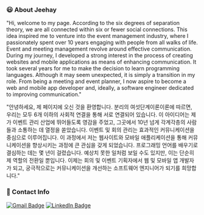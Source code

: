 <!-- ![header](https://capsule-render.vercel.app/api?type=rect&color=auto&text=Jeehay%20Park(박지혜)&fontAlignY=45&fontSize=40&height=150&animation=blinking&desc=Junior%20Frontend%20Developer&descAlignY=70) -->

### :smiley: About Jeehay
"Hi, welcome to my page. According to the six degrees of separation theory, we are all connected within six or fewer social connections. This idea inspired me to venture into the event management industry, where I passionately spent over 10 years engaging with people from all walks of life. Event and meeting management revolve around effective communication. During my journey, I developed a strong interest in the process of creating websites and mobile applications as means of enhancing communication. It took several years for me to make the decision to learn programming languages. Although it may seem unexpected, it is simply a transition in my role. From being a meeting and event planner, I now aspire to become a web and mobile app developer and, ideally, a software engineer dedicated to improving communication."

"안녕하세요, 제 페이지에 오신 것을 환영합니다. 분리의 여섯단계이론이론에 따르면, 우리는 모두 6개 이하의 사회적 연결을 통해 서로 연결되어 있습니다. 이 아이디어는 제가 이벤트 관리 산업에 뛰어들도록 영감을 주었고, 그곳에서 10년 넘게 각계각층의 사람들과 소통하는 데 열정을 쏟았습니다. 이벤트 및 회의 관리는 효과적인 커뮤니케이션을 중심으로 이루어집니다. 이 과정에서 저는 웹사이트와 모바일 애플리케이션을 통해 커뮤니케이션을 향상시키는 과정에 큰 관심을 갖게 되었습니다. 프로그래밍 언어를 배우기로 결심하는 데는 몇 년이 걸렸습니다. 예상치 못한 일처럼 보일 수도 있지만, 이는 단순히 제 역할의 전환일 뿐입니다. 이제는 회의 및 이벤트 기획자에서 웹 및 모바일 앱 개발자가 되고, 궁극적으로는 커뮤니케이션을 개선하는 소프트웨어 엔지니어가 되기를 희망합니다."


### :e-mail: Contact Info
[![Gmail Badge](https://img.shields.io/badge/Gmail-d14836?style=flat-square&logo=Gmail&logoColor=white&link=mailto:sophiepark528@gmail.com)](mailto:sophiepark528@gmail.com)
[![LinkedIn Badge](https://img.shields.io/badge/-LinkedIn-0077B5?style=flat-square&logo=LinkedIn&logoColor=white)](https://www.linkedin.com/in/jeehaypark/)

<!-- 
KOREA FOREST SERVICE


### 🚀 공공 데이터 활용 프로젝트(Public APIs Utilization Application) 
> 1. [산림청 국립수목원 어린이생물도감 서비스](https://github.com/Jeehay28/react-app-01)
    - Utilization of the Korea National Arboretum's Children's Biological Encyclopedia Service
> 2. [위성영상 조회 서비스](https://github.com/Jeehay28/react-app-02)
        - Query service for Landsat satellite imagery


### 📚 자체 데이터 기반 프로젝트 (Self-Contained Data Application) 
> 1. [명언 스크롤](https://github.com/Jeehay28/react-app-03)
    - QuoteScroll -->

<!-- - [Project 2](link): Short description
- [Project 3](link): Short description -->

<!-- ###
![codewar](https://www.codewars.com/users/Jeehay28/badges/small) -->


<!-- #
### AI Engineer Boot Camp   |   [스마트훈련] 누구나 테크 코스 : AI 엔지니어 부트 캠프
- Completed with 100% attendance (960 hrs) | 960시간 출석왕 수상
- 8 projects (Python data analysis and visualization, web programming, RPA)
> 1. [RPA 소개 로드맵 프로젝트](https://github.com/Jeehay28/rpa)
> 2. [반응형 웹사이트 프로젝트](https://github.com/Jeehay28/4-dollar-meals)
> 3. [반응형 웹 메인페이지 프로젝트](https://github.com/Jeehay28/jeehaymade1.github.io)
> 4. [기획재정부 재정통계자료 작성 자동화 프로젝트](https://github.com/Jeehay28/rpa-uipath)
> 5. [데이터기반문제해결 프로젝트](https://github.com/Jeehay28/design-thinking)
> 6. [온라인 쇼핑몰 데이터 분석 및 대시보드 구현 프로젝트](https://github.com/Jeehay28/online-mall-data-analysis-03)
> 7. [온라인 쇼핑몰 데이터 분석 및 지도 시각화 프로젝트](https://github.com/Jeehay28/online-mall-data-analysis-02)
> 8. [온라인 쇼핑몰 데이터 분석 및 예측 프로젝트](https://github.com/Jeehay28/online-mall-data-analysis-01)


#### Web Development

![HTML](https://img.shields.io/badge/HTML5-E34F26?style=for-the-badge&logo=html5&logoColor=white) ![CSS](https://img.shields.io/badge/CSS3-1572B6?style=for-the-badge&logo=css3&logoColor=white) ![JavaScript](https://img.shields.io/badge/JavaScript-F7DF1E?style=for-the-badge&logo=javascript&logoColor=black)

#### Data Analysis and Visualization
![Python](https://img.shields.io/badge/Python-3776AB?style=for-the-badge&logo=python&logoColor=white) 
![R](https://img.shields.io/badge/R-00000F?style=for-the-badge&logo=R&logoColor=white) 
#### RDBMS (Relational Database Management System)
![MySQL](https://img.shields.io/badge/MySQL-00000F?style=for-the-badge&logo=mysql&logoColor=white) 

#### RPA (Robotic Process Automation) Tool
![UiPath](https://img.shields.io/badge/UiPath-FA4616?style=for-the-badge&logo=uipath&logoColor=white) 


#### IDE (Integrated Development Environment)
![jupyter-notebook](https://img.shields.io/badge/Jupyter_Notebook-929591?style=for-the-badge&logo=jupyter&color=525252)
![Colab](https://img.shields.io/badge/Colab-F9AB00?style=for-the-badge&logo=googlecolab&color=525252)
![RStudio](https://img.shields.io/badge/RStudio-75AADB?style=for-the-badge&logo=RStudio&logoColor=white)
![VS Code](https://img.shields.io/badge/Visual_Studio_Code-0078D4?style=for-the-badge&logo=visual%20studio%20code&logoColor=white)

#
### :clap: Commit Activity
![GitHub Stats](https://github-readme-stats.vercel.app/api?username=Jeehay28&show_icons=true)  -->


<!-- [![Hits](https://hits.seeyoufarm.com/api/count/incr/badge.svg?url=https%3A%2F%2Fgithub.com%2FJeehay28&count_bg=%239BE364&title_bg=%2321AB5A&icon=baidu.svg&icon_color=%23E7E7E7&title=visitors&edge_flat=false)](https://hits.seeyoufarm.com) -->
